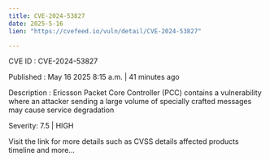 ```yaml
---
title: CVE-2024-53827
date: 2025-5-16
lien: "https://cvefeed.io/vuln/detail/CVE-2024-53827"

---
```


CVE ID : CVE-2024-53827

Published :  May 16
2025
8:15 a.m. | 41 minutes ago

Description : Ericsson Packet Core Controller (PCC) contains a
vulnerability where an attacker sending a large volume of specially
crafted messages may cause service degradation

Severity: 7.5 | HIGH

Visit the link for more details
such as CVSS details
affected products
timeline
and more...

